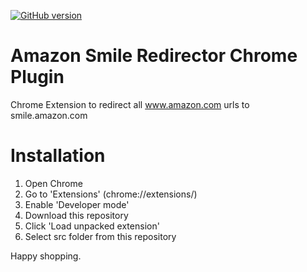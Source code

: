 [![GitHub version](https://badge.fury.io/gh/futurekill%2Fsmilealways.svg)](http://badge.fury.io/gh/futurekill%2Fsmilealways)

Amazon Smile Redirector Chrome Plugin
======================

Chrome Extension to redirect all www.amazon.com urls to smile.amazon.com

Installation
============

1. Open Chrome
2. Go to 'Extensions' (chrome://extensions/)
3. Enable 'Developer mode'
4. Download this repository
5. Click 'Load unpacked extension'
6. Select src folder from this repository

Happy shopping.
